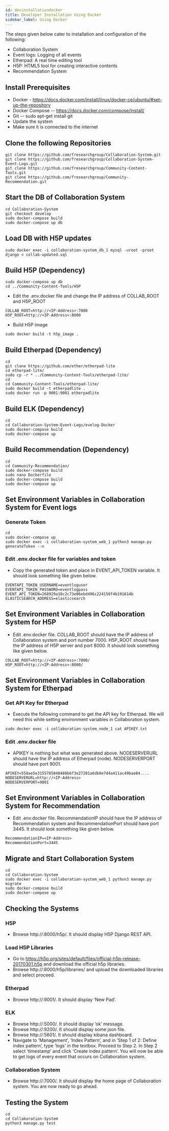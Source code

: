 ```yaml
---
id: devinstallationdocker
title: Developer Installation Using Docker
sidebar_label: Using Docker
---
```


The steps given below cater to installation and configuration of the following:
- Collaboration System
- Event logs: Logging of all events
- Etherpad: A real time editing tool
- H5P: HTML5 tool for creating interactive contents
- Recommendation System

## Install Prerequisites
- Docker - https://docs.docker.com/install/linux/docker-ce/ubuntu/#set-up-the-repository
- Docker Compose -- https://docs.docker.com/compose/install/
- Git -- sudo apt-get install git
- Update the system
- Make sure it is connected to the internet

## Clone the following Repositories
```shell
git clone https://github.com/fresearchgroup/Collaboration-System.git        
git clone https://github.com/fresearchgroup/Collaboration-System-Event-Logs.git        
git clone https://github.com/fresearchgroup/Community-Content-Tools.git        
git clone https://github.com/fresearchgroup/Community-Recommendation.git        
```

## Start the DB of Collaboration System
```shell
cd Collaboration-System        
git checkout develop        
sudo docker-compose build        
sudo docker-compose up db        
```

## Load DB with H5P updates
```shell
sudo docker exec -i collaboration-system_db_1 mysql -uroot -proot django < collab-updated.sql
```

## Build H5P (Dependency)
```shell
sudo docker-compose up db                
cd ../Community-Content-Tools/H5P
```
- Edit the .env.docker file and change the IP address of COLLAB_ROOT and H5P_ROOT
```shell
COLLAB_ROOT=http://<IP-Address>:7000
H5P_ROOT=http://<IP-Address>:8000
```
- Build H5P image
```shell
sudo docker build -t h5p_image .        
```

## Build Etherpad (Dependency)
```shell
cd        
git clone https://github.com/ether/etherpad-lite        
cd etherpad-lite/
sudo cp -r * ../Community-Content-Tools/etherpad-lite/        
cd         
cd Community-Content-Tools/etherpad-lite/        
sudo docker build -t etherpadlite .        
sudo docker run -p 9001:9001 etherpadlite   
```

## Build ELK (Dependency)
```shell
cd        
cd Collaboration-System-Event-Logs/evelog-Docker
sudo docker-compose build        
sudo docker-compose up
```

## Build Recommendation (Dependency)
```shell
cd
cd Community-Recommendation/        
sudo docker-compose build        
sudo nano Dockerfile         
sudo docker-compose build        
sudo docker-compose up        
```

## Set Environment Variables in Collaboration System for Event logs       
### Generate Token
```shell
cd        
sudo docker-compose up        
sudo docker exec -i collaboration-system_web_1 python3 manage.py generateToken --n
```
### Edit .env.docker file for variables and token
- Copy the generated token and place in EVENT_API_TOKEN variable. It should look something like given below.
```shell
EVENTAPI_TOKEN_USERNAME=eventloguser
EVENTAPI_TOKEN_PASSWORD=eventlogpass
EVENT_API_TOKEN=268929a10c2c73e06ebd496c224156f4b191614b
ELASTICSEARCH_ADDRESS=elasticsearch
```

## Set Environment Variables in Collaboration System for H5P       
- Edit .env.docker file. COLLAB_ROOT should have the IP address of Collaboration system and port number 7000. H5P_ROOT should have the IP address of H5P server and port 8000. It should look something like given below.
```shell
COLLAB_ROOT=http://<IP-Address>:7000/
H5P_ROOT=http://<IP-Address>:8000/
```

## Set Environment Variables in Collaboration System for Etherpad
### Get API Key for Etherpad
- Execute the following command to get the API key for Etherpad. We will need this while setting environment variables in Collaboration system.
```shell
sudo docker exec -i collaboration-system_node_1 cat APIKEY.txt
```

### Edit .env.docker file
- APIKEY is nothing but what was generated above. NODESERVERURL should have the IP address of Etherpad (node). NODESERVERPORT should have port 9001.
```shell
APIKEY=558ae5e3155785040488b6f3e27281a6db0e7d4a411ac49bae84....
NODESERVERURL=http://<IP-Address>
NODESERVERPORT=9001
```

## Set Environment Variables in Collaboration System for Recommendation
- Edit .env.docker file. RecommendationIP should have the IP address of Recommendation system and RecommendationPort should have port 3445. It should look something like given below.
```shell
RecommendationIP=<IP-Address>
RecommendationPort=3445
```

## Migrate and Start Collaboration System
```shell
cd        
cd Collaboration-System               
sudo docker exec -i collaboration-system_web_1 python3 manage.py migrate        
sudo docker-compose build        
sudo docker-compose up        
```

## Checking the Systems

### H5P
- Browse http://<IP-Address>:8000/h5p/. It should display H5P Django REST API.

### Load H5P Libraries
- Go to https://h5p.org/sites/default/files/official-h5p-release-20170301.h5p and download the official h5p libraries.
- Browse http://<IP-Address>:8000/h5p/libraries/ and upload the downloaded libraries and select proceed.

### Etherpad
- Browse http://<IP-Address>:9001/. It should display ‘New Pad’.

### ELK
- Browse http://<IP-Address>:5000/. It should display ‘ok’ message.
- Browse http://<IP-Address>:9200/. It should display some json file.
- Browse http://<IP-Address>:5601/. It should display kibana dashboard.
- Navigate to ‘Management’, ‘Index Pattern’, and in ‘Step 1 of 2: Define index pattern’, type ‘logs’ in the textbox. Proceed to Step 2. In Step 2 select ‘timestamp’ and click ‘Create index pattern’. You will now be able to get logs of every event that occurs on Collaboration system.

### Collaboration System
- Browse http://<IP-Address>:7000/. It should display the home page of Collaboration system. You are now ready to go ahead.

## Testing the System
```shell
cd        
cd Collaboration-System
python3 manage.py test
```
